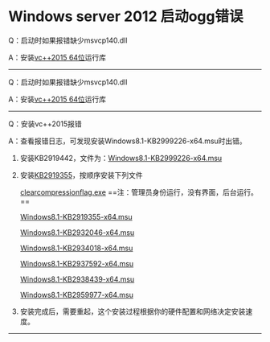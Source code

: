 # Windows server 2012 启动ogg错误

Q：启动时如果报错缺少msvcp140.dll

A：安装[vc++2015 64位](https://download.microsoft.com/download/2/E/6/2E61CFA4-993B-4DD4-91DA-3737CD5CD6E3/vcredist_x64.exe)运行库

---

Q：启动时如果报错缺少msvcp140.dll

A：安装[vc++2015 64位](https://download.microsoft.com/download/2/E/6/2E61CFA4-993B-4DD4-91DA-3737CD5CD6E3/vcredist_x64.exe)运行库

---

Q：安装vc++2015报错

A：查看报错日志，可发现安装Windows8.1-KB2999226-x64.msu时出错。

1. 安装KB2919442，文件为：[Windows8.1-KB2999226-x64.msu](https://download.microsoft.com/download/D/6/0/D60ED3E0-93A5-4505-8F6A-8D0A5DA16C8A/Windows8.1-KB2919442-x64.msu)

2. 安装[KB2919355](https://www.microsoft.com/en-us/download/details.aspx?id=42334)，按顺序安装下列文件

   [clearcompressionflag.exe](https://download.microsoft.com/download/2/5/6/256CCCFB-5341-4A8D-A277-8A81B21A1E35/clearcompressionflag.exe) ==注：管理员身份运行，没有界面，后台运行。==

   [Windows8.1-KB2919355-x64.msu](https://download.microsoft.com/download/2/5/6/256CCCFB-5341-4A8D-A277-8A81B21A1E35/Windows8.1-KB2919355-x64.msu) 

   [Windows8.1-KB2932046-x64.msu](https://download.microsoft.com/download/2/5/6/256CCCFB-5341-4A8D-A277-8A81B21A1E35/Windows8.1-KB2932046-x64.msu)

   [Windows8.1-KB2934018-x64.msu](https://download.microsoft.com/download/2/5/6/256CCCFB-5341-4A8D-A277-8A81B21A1E35/Windows8.1-KB2934018-x64.msu)

   [Windows8.1-KB2937592-x64.msu](https://download.microsoft.com/download/2/5/6/256CCCFB-5341-4A8D-A277-8A81B21A1E35/Windows8.1-KB2937592-x64.msu)

   [Windows8.1-KB2938439-x64.msu](https://download.microsoft.com/download/2/5/6/256CCCFB-5341-4A8D-A277-8A81B21A1E35/Windows8.1-KB2938439-x64.msu) 

   [Windows8.1-KB2959977-x64.msu](https://download.microsoft.com/download/2/5/6/256CCCFB-5341-4A8D-A277-8A81B21A1E35/Windows8.1-KB2959977-x64.msu)

3. 安装完成后，需要重起，这个安装过程根据你的硬件配置和网络决定安装速度。

---

